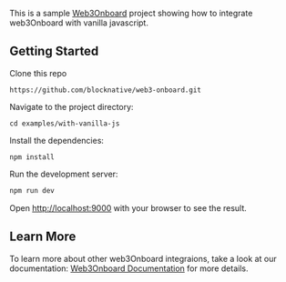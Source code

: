 This is a sample [Web3Onboard](https://github.com/blocknative/web3-onboard) project showing how to integrate web3Onboard with vanilla javascript.

## Getting Started

Clone this repo

```
https://github.com/blocknative/web3-onboard.git
```

Navigate to the project directory:

```
cd examples/with-vanilla-js
```

Install the dependencies:

```
npm install
```

Run the development server:

```bash
npm run dev
```

Open [http://localhost:9000](http://localhost:9000) with your browser to see the result.

## Learn More

To learn more about other web3Onboard integraions, take a look at our documentation: [Web3Onboard Documentation](https://onboard.blocknative.com/docs/overview/introduction#features) for more details.
